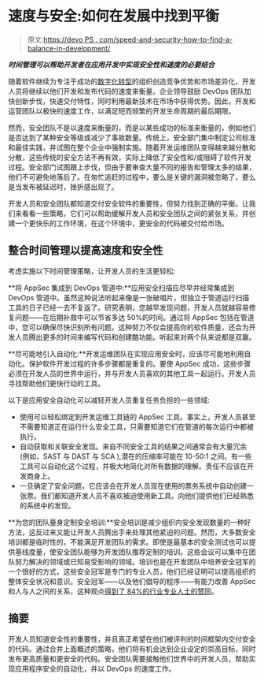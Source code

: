 # 速度与安全:如何在发展中找到平衡

> 原文:[https://devo PS . com/speed-and-security-how-to-find-a-balance-in-development/](https://devops.com/speed-and-security-how-to-find-a-balance-in-development/)

***时间管理可以帮助开发者在应用开发中实现安全性和速度的必要结合***

随着软件继续为专注于成功的[数字化转型](https://devops.com/?s=digital%20transformation)的组织创造竞争优势和市场差异化，开发人员将继续以他们开发和发布代码的速度来衡量。企业领导鼓励 DevOps 团队加快创新步伐，快速交付特性，同时利用最新技术在市场中获得优势。因此，开发和运营团队以极快的速度工作，以满足短而频繁的开发生命周期的最后期限。

然而，安全团队不是以速度来衡量的，而是以某些成功的标准来衡量的，例如他们是否达到了某种安全等级或减少了事故数量。传统上，安全部门集中制定公司标准和最佳实践，并试图在整个企业中强制实施。随着开发运维团队变得越来越分散和分散，这些传统的安全方法不再有效，实际上降低了安全性和/或阻碍了软件开发过程。安全部门试图跟上步伐，但由于要审查大量不同的报告和管理太多的结果，他们不可避免地落后了。在匆忙追赶的过程中，要么是关键的漏洞被忽略了，要么是当发布被延迟时，挫折感出现了。

开发人员和安全团队都知道交付安全软件的重要性，但努力找到正确的平衡。让我们来看看一些策略，它们可以帮助缓解开发人员和安全团队之间的紧张关系，并创建一个更快乐的工作环境，在这个环境中，更安全的代码被交付给市场。

## 整合时间管理以提高速度和安全性

考虑实施以下时间管理策略，让开发人员的生活更轻松:

**将 AppSec 集成到 DevOps 管道中:**应用安全扫描应尽早并经常集成到 DevOps 管道中。虽然这种说法听起来像是一张破唱片，但独立于管道运行扫描工具的日子已经一去不复返了。研究表明，您越早发现问题，开发人员就越容易修复问题——在后期补救中可以节省多达 50%的时间。通过将 AppSec 包括在管道中，您可以确保尽快识别所有问题。这种努力不仅会提高你的软件质量，还会为开发人员腾出更多的时间来编写代码和创建酷功能。听起来对两个队来说都是双赢。

**尽可能地引入自动化:**开发运维团队在实现应用安全时，应该尽可能地利用自动化。保护软件开发过程的许多步骤都是重复的。要使 AppSec 成功，这些步骤必须在开发人员的世界中运行，并与开发人员喜欢的其他工具一起运行。开发人员寻找帮助他们更快行动的工具。

以下是应用安全自动化可以减轻开发人员重复任务负担的一些领域:

*   使用可以轻松绑定到开发运维工具链的 AppSec 工具。事实上，开发人员甚至不需要知道正在运行什么安全工具，只需要知道它们在管道的每次运行中都被执行。
*   自动获取和关联安全发现。来自不同安全工具的结果之间通常会有大量冗余(例如，SAST 与 DAST 与 SCA ),潜在的压缩率可能在 10-50:1 之间。有一些工具可以自动化这个过程，并极大地简化对所有数据的理解。责任不应该在开发商身上。
*   一旦确定了安全问题，它应该会在开发人员现在使用的票务系统中自动创建一张票。我们都知道开发人员不喜欢被迫使用新工具。向他们提供他们已经熟悉的系统中的发现。

**为您的团队量身定制安全培训:**安全培训是减少组织内安全发现数量的一种好方法，这反过来又能让开发人员腾出手来处理其他紧迫的问题。然而，大多数安全培训都是临时性的，不能满足开发团队的需求。即使是最基本的安全测试也可以提供基线度量，使安全团队能够为开发团队推荐定制的培训。这些会议可以集中在团队努力解决的领域或已知易受影响的领域。培训也是在开发团队中培养安全冠军的一个很好的方式，这些安全冠军是专门的专业人员，他们已经证明可以提高组织的整体安全状况和意识。安全冠军——以及他们倡导的程序——有能力改善 AppSec 和人与人之间的关系，这种观点[得到了 84%的行业专业人士的赞同](https://www.zeronorth.io/resource/security-champions-empowering-heroes-to-unite-security-and-devops/)。

## 摘要

开发人员知道安全性的重要性，并且真正希望在他们被评判的时间框架内交付安全的代码。通过合并上面概述的策略，他们将有机会达到企业设定的崇高目标，同时发布更高质量和更安全的代码。安全团队需要接触他们世界中的开发人员，帮助实现应用程序安全的自动化，并以 DevOps 的速度工作。